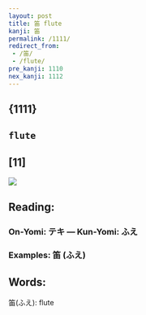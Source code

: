 ```yaml
---
layout: post
title: 笛 flute
kanji: 笛
permalink: /1111/
redirect_from:
 - /笛/
 - /flute/
pre_kanji: 1110
nex_kanji: 1112
---
```


## {1111}

## `flute`

## [11]

<div class="stroke"><img src="E7AC9B.png" /></div>

## Reading:

### On-Yomi: テキ &mdash; Kun-Yomi: ふえ

### Examples: 笛 (ふえ)

## Words:

笛(ふえ): flute
